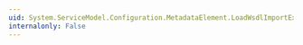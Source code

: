```yaml
---
uid: System.ServiceModel.Configuration.MetadataElement.LoadWsdlImportExtensions
internalonly: False
---
```

